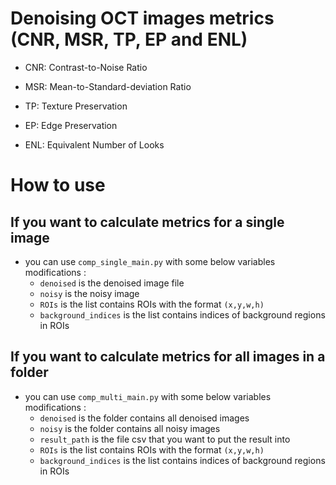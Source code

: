 # Denoising OCT images metrics (CNR, MSR, TP, EP and ENL)

- CNR: Contrast-to-Noise Ratio

- MSR: Mean-to-Standard-deviation Ratio

- TP: Texture Preservation

- EP: Edge Preservation

- ENL: Equivalent Number of Looks

# How to use

## If you want to calculate metrics for a single image
- you can use `comp_single_main.py` with some below variables modifications :
  - `denoised` is the denoised image file
  - `noisy` is the noisy image
  - `ROIs` is the list contains ROIs with the format `(x,y,w,h)` 
  - `background_indices` is the list contains indices of background regions in ROIs

## If you want to calculate metrics for all images in a folder
- you can use `comp_multi_main.py` with some below variables modifications :
  - `denoised` is the folder contains all denoised images
  - `noisy` is the folder contains all noisy images
  - `result_path` is the file csv that you want to put the result into
  - `ROIs` is the list contains ROIs with the format `(x,y,w,h)`
  - `background_indices` is the list contains indices of background regions in ROIs



